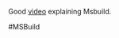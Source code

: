 
Good [video](https://www.youtube.com/watch?v=5HEbsyU5E1g&list=PL3Xj97eZ5dmh4gaJrE-vNcuOyEDkqFsJT&t=1724s) explaining Msbuild.

#MSBuild